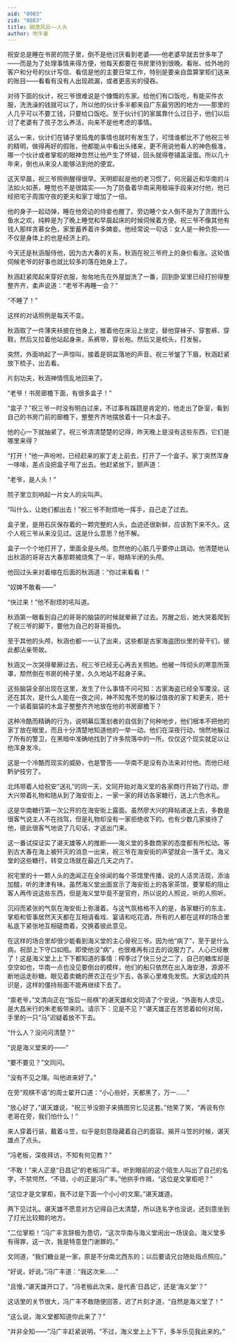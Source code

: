 ```yaml
---
aid: "0003"
zid: "0083"
title: 甜港风云——人头
author: 吹牛者
---
```


祝安总是睡在书房的院子里，倒不是他讨厌看到老婆——他老婆早就去世多年了——而是为了处理事情来得方便，他每天都要在书房里待到很晚。看账、给外地的客户和分号的伙计写信、看信是他的主要日常工作，特别是要亲自盘算掌柜们送来的账目——看看有没有人出现疏漏，或者更恶劣的侵吞。

对待下面的伙计，祝三爷很难说是个慷慨的东家。给他们有口饭吃，有能买件衣服，洗洗澡的钱就可以了，所以他的伙计多半都来自广东最穷困的地方——那里的人几乎可以不要工钱，只要给口饭吃。至于伙计们的家属靠什么过日子，他们以后讨了老婆有了孩子怎么养活，向来不是他考虑的事情。

这么一来，伙计们在铺子里捣鬼的事情也就时有发生了，可惜谁都比不了他祝三爷的精明，做得再好的假账，他都能从中看出头绪来，更不用说他看人的神色极准，哪一个伙计或者掌柜的眼神忽然让他产生了怀疑，回头就得卷铺盖滚蛋。所以几十年来，倒也从来没人能够沾到他的便宜。

这天早晨，祝三爷照例醒得很早。天明即起是他的老习惯了，何况最近和华南的斗法如火如荼，睡觉也不是很踏实——为了防备着华南采用极端手段来对付他，他已经把宅子周围守夜的更夫和家丁增加了一倍。

他的身子一起动弹，睡在他旁边的侍妾也醒了。旁边睡个女人倒不是为了贪图什么鱼水之欢，纯粹是为了晚上睡觉和早晨起床的时候伺候着方便。祝三爷不像其他有钱人那样贪慕女色，家里蓄养着许多婢妾。他经常说一句话：女人是一种负担——不仅是身体上的也是经济上的。

今天还是秋涵服侍他，因为古大春的关系，秋涵在祝三爷府上的身价看涨。这轮值伺候老爷的好事也就比较多的落在她身上了。

秋涵赶紧爬起来穿好衣服，匆匆地先在外屋盥洗了一番，回到卧室里已经打扮得整整齐齐，柔声说道：“老爷不再睡一会？”

“不睡了！”

这样的对话照例是每天不变。

秋涵取了一件薄夹袄披在他身上，推着他在床沿上坐定，替他穿袜子、穿套裤、穿鞋，然后又拉着他站起身来，系裤带，穿长袍。然后又是梳头，打发髻。

突然，外面响起了一声惊叫，接着是铜盆落地的声音。祝三爷皱了下眉，秋涵赶紧放下梳子，出去看。

片刻功夫，秋涵神情慌乱地回来了。

“老爷！书房廊檐下面，有很多盒子！”

“盒子？”祝三爷一时没有明白过来，不过事有蹊跷是肯定的，他走出了卧室，看到自己的书房门前的廊檐下，整整齐齐地摆放着十一只木盒子。

他的心一下就抽紧了。祝三爷清清楚楚的记得，昨天晚上是没有这些东西，它们是哪里来得？

“打开！”他一声吩咐，已经赶来的家丁走上前去，打开了一个盒子。家丁突然浑身一哆嗦，差点没把盒子甩了出去。他赶紧放下，颤声道：

“老爷，是人头！”

院子里立刻响起一片女人的尖叫声。

“叫什么，让她们都出去！”祝三爷不耐烦地一挥手，自己走了过去。

盒子里，是用石灰保存着的一颗完整的人头，血迹还很新鲜，应该割下来不久。这个人祝三爷从来没见过。这是什么意思？他不解。

盒子一个个地打开了，里面全是头颅。忽然他的心脏几乎要停止跳动。他清楚地认出秋涵的哥哥古大春那颗被烧焦了一半，眼睛半闭的头颅。

他回过头来对着缩在后面的秋涵道：“你过来看看！”

“奴婢不敢看——”

“快过来！”他不耐烦的吼叫道。

秋涵第一眼看到自己的哥哥的脑袋的时候就晕厥了过去。苏醒之后，她大哭着爬到了祝三爷的脚下，要他为自己的哥哥报仇。

至于其他的头颅，秋涵也都一一认了出来，这些都是古家海盗团伙里的骨干们，彼此都沾亲带故。

秋涵又一次哭得晕厥过去，祝三爷已经无心再去关照她。他被一阵彻头的寒意所笼罩，颓然倒在书房的椅子里，久久地站不起身子来。

这些脑袋全部出现在这里，发生了什么事情不问可知：古家海盗已经全军覆没。这还在其次，是什么人能在一夜之间，神不知鬼不觉的躲过值夜的家丁和更夫，把十一个装着脑袋的木盒子整整齐齐地放在他的书房廊檐下？

这种冷酷而精确的行为，说明幕后策划者的自信到了何种地步，他们根本不把他的家丁放在眼里，而且十分清楚地知道他的一举一动。他们在深夜行动，悄然地躲过了所有的警卫，在黑暗中准确地找到了许多院落中的一所。仅仅这个现实就足以让他浑身发冷。

这是一个冷酷而现实的威胁，也是警告——华南不是没有办法来对付他。而他已经黔驴技穷了。

北炜带着人给祝安“送礼”的同一天，文同开始对海义堂的各家商行开始了行动。廖大兴带着礼物和随从到了海安街上，一家一家的拜访各家糖行，送上六色水礼。

这是华南糖行第一次公开的在海安街上露面。虽然廖大兴的拜帖递送上去，多数是很客气说主人不在挡驾，但是礼物却没有一家拒绝收下的。也有少数几家接待了他，彼此很客气地说了几句话，才送出门来。

这一番试探证实了谌天雄等人的推断——海义堂的多数商家的态度都有所松动。等到古大春在海上被歼灭的消息一出来，祝三爷在海安街的声望就会一落千丈。海义堂的这些糖行，转变立场就在最近几天之内了。

祝宅里的十一颗人头的逸闻正在全徐闻的每个茶馆里传播，说的人活灵活现，添油加醋，听的津津有味。虽然海义堂出面宣示了海安街上的各家茶馆，要掌柜的阻止客人再传说这些东西，但是海义堂毕竟不是官府，所以说的人照说，听的人照听。

沉闷而紧张的气氛在海安街上弥漫着。与这气氛格格不入的是，各家糖行的东主、掌柜和管事居然天天都在互相请看戏、宴请和吃花酒，所有的人都在这样的场合里私底下紧张地互相磋商着，交换着彼此意见。

在这样的场合里却很少能看到海义堂的主心骨祝三爷。因为他“病了”，至于是什么病，祝邸上下守口如瓶。即使他没“病”，也很难再有过去的说服力了。人心已经散了！这是海义堂上上下下都知道的事情：榨季过了快三分之二了，自己的糖库却是空空如也，华南一点也没见要倒台的模样，他们的船只依然在出入海安港，源源不断地运走砂糖。眼见着卖糖的蔗农正在少下去，各家心里难免发慌。大家达成的共识是，这样的僵持局面不能再继续下去了。

“禀老爷，”文清向正在“饭后一局棋”的谌天雄和文同请了个安说，“外面有人求见，是大昌米行的朱老板带来的。请示下：见是不见？”谌天雄正在苦思着如何对局，手里的一只“马”迟疑着放不下去。

“什么人？没问问清楚？”

“说是海义堂来的——”

“要不要见？”文同问。

“没有不见之理。叫他进来好了。”

在旁“观棋不语”的周士翟开口道：“小心些好，天都黑了，万一……”

“放心好了，”谌天雄说，“祝三爷没胆子来搞图穷匕见这套。”他笑了笑，“再说有你老哥在旁，我们怕什么！”

来人穿着行装，戴着斗笠，似乎是刻意隐藏着自己的面容。揭开斗笠的时候，谌天雄点了点头。

“冯老板，深夜拜访，不知有何见教？”

“不敢！”来人正是“日昌记”的老板冯广丰。听到眼前的这个陌生人叫出了自己的名字，不禁愕然，“不错，小的正是冯广丰。”他拱手作揖，“这位是文掌柜吧？”

“这位才是文掌柜，我不过是下面一个小小的文案。”谌天雄道。

两下见过礼。谌天雄不愿意对方记得自己太清楚，所以连名字也没说，还刻意坐到了灯光比较黯的地方。

“二位掌柜！”冯广丰言辞极为恳切，“这次华南与海义堂闹出一场误会。海义堂多有得罪，这一次，我是特意登门谢罪的。”

文同道，“我们糖业是一家，原是不分南北西东的；以后要请兄台随处指点照应。”

“好说，好说。”冯广丰道：“我这次来……”

“且慢，”谌天雄开口了，“冯老板此次来，是代表‘日昌记’，还是‘海义堂’？”

这话里的关节很大，冯广丰不敢随便回答，迟了片刻才道，“自然是海义堂了！”

“这么说，海义堂都知道你此来了？”

“并非全知——”冯广丰赶紧说明，“不过，海义堂上上下下，多半乐见我此来的。”
